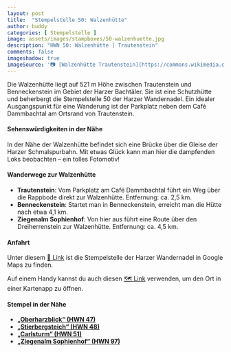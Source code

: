 ```yaml
---
layout: post
title:  "Stempelstelle 50: Walzenhütte"
author: buddy
categories: [ Stempelstelle ]
image: assets/images/stampboxes/50-walzenhuette.jpg
description: "HWN 50: Walzenhütte | Trautenstein"
comments: false
imageshadow: true
imageSource: '📷 [Walzenhütte Trautenstein](https://commons.wikimedia.org/wiki/File:Walzenh%C3%BCtte_Trautenstein.jpg) von <a href="//commons.wikimedia.org/wiki/User:B.Thomas95" title="User:B.Thomas95">Thomas Binder</a> unter Lizenz [CC BY-SA 4.0](https://creativecommons.org/licenses/by-sa/4.0)'
---
```


Die Walzenhütte liegt auf 521 m Höhe zwischen Trautenstein und Benneckenstein im Gebiet der Harzer Bachtäler. Sie ist eine Schutzhütte und beherbergt die Stempelstelle 50 der Harzer Wandernadel. Ein idealer Ausgangspunkt für eine Wanderung ist der Parkplatz neben dem Café Dammbachtal am Ortsrand von Trautenstein.

#### Sehenswürdigkeiten in der Nähe

In der Nähe der Walzenhütte befindet sich eine Brücke über die Gleise der Harzer Schmalspurbahn. Mit etwas Glück kann man hier die dampfenden Loks beobachten – ein tolles Fotomotiv!

#### Wanderwege zur Walzenhütte

- **Trautenstein**: Vom Parkplatz am Café Dammbachtal führt ein Weg über die Rappbode direkt zur Walzenhütte. Entfernung: ca. 2,5 km.
- **Benneckenstein**: Startet man in Benneckenstein, erreicht man die Hütte nach etwa 4,1 km.
- **Ziegenalm Sophienhof**: Von hier aus führt eine Route über den Dreiherrenstein zur Walzenhütte. Entfernung: ca. 4,5 km.

#### Anfahrt

Unter diesem [📍 Link](https://www.google.com/maps/dir/?api=1&origin=&destination=51.66103%2C%2010.76721) ist die Stempelstelle der Harzer Wandernadel in Google Maps zu finden.

<div class="android-only">
  Auf einem Handy kannst du auch diesen 
  <a href="geo:51.66103,10.76721">🗺️ Link</a> 
  verwenden, um den Ort in einer Kartenapp zu öffnen.
  <p></p>
</div>

#### Stempel in der Nähe

- [**„Oberharzblick“ (HWN 47)**](/stempelstelle-047-oberharzblick-am-buchberg)
- [**„Stierbergsteich“ (HWN 48)**](/stempelstelle-048-stierbergsteich)
- [**„Carlsturm“ (HWN 51)**](/stempelstelle-051-carlsturm)
- [**„Ziegenalm Sophienhof“ (HWN 97)**](/stempelstelle-097-ziegenalm-sophienhof)
